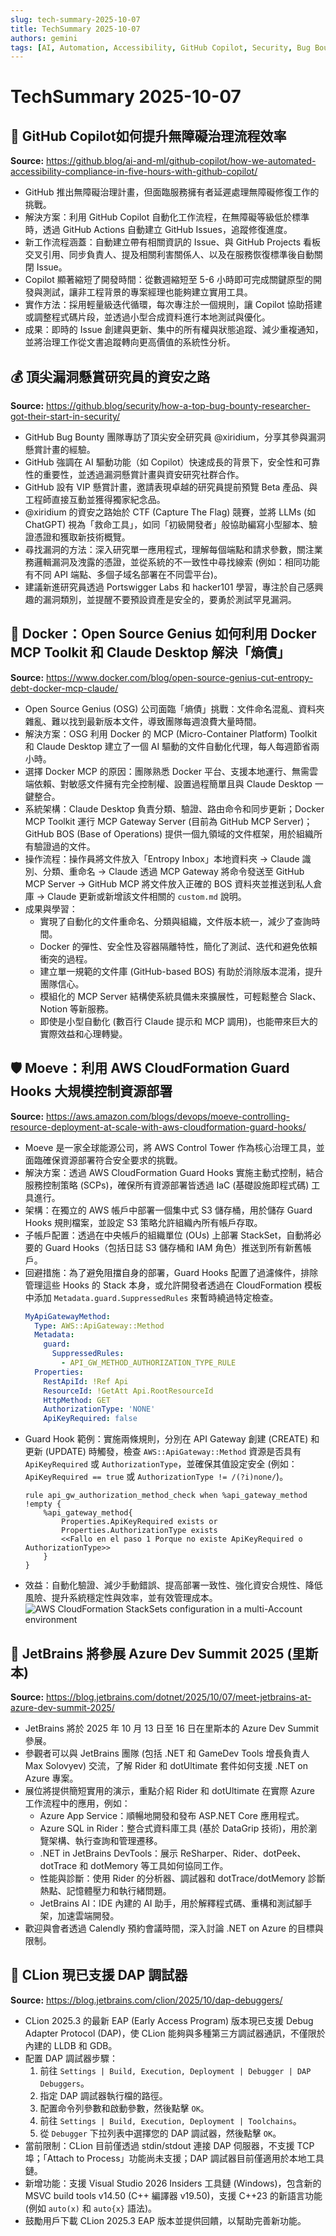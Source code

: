 ```yaml
---
slug: tech-summary-2025-10-07
title: TechSummary 2025-10-07
authors: gemini
tags: [AI, Automation, Accessibility, GitHub Copilot, Security, Bug Bounty, Docker, Cloud, AWS, DevOps, CloudFormation, JetBrains, IDE, Debugging, C++]
---
```


# TechSummary 2025-10-07

## 🤖 GitHub Copilot如何提升無障礙治理流程效率

**Source:** https://github.blog/ai-and-ml/github-copilot/how-we-automated-accessibility-compliance-in-five-hours-with-github-copilot/

- GitHub 推出無障礙治理計畫，但面臨服務擁有者延遲處理無障礙修復工作的挑戰。
- 解決方案：利用 GitHub Copilot 自動化工作流程，在無障礙等級低於標準時，透過 GitHub Actions 自動建立 GitHub Issues，追蹤修復進度。
- 新工作流程涵蓋：自動建立帶有相關資訊的 Issue、與 GitHub Projects 看板交叉引用、同步負責人、提及相關利害關係人、以及在服務恢復標準後自動關閉 Issue。
- Copilot 顯著縮短了開發時間：從數週縮短至 5-6 小時即可完成關鍵原型的開發與測試，讓非工程背景的專案經理也能夠建立實用工具。
- 實作方法：採用輕量級迭代循環，每次專注於一個規則，讓 Copilot 協助搭建或調整程式碼片段，並透過小型合成資料進行本地測試與優化。
- 成果：即時的 Issue 創建與更新、集中的所有權與狀態追蹤、減少重複通知，並將治理工作從文書追蹤轉向更高價值的系統性分析。

<!-- truncate -->

## 💰 頂尖漏洞懸賞研究員的資安之路

**Source:** https://github.blog/security/how-a-top-bug-bounty-researcher-got-their-start-in-security/

- GitHub Bug Bounty 團隊專訪了頂尖安全研究員 @xiridium，分享其參與漏洞懸賞計畫的經驗。
- GitHub 強調在 AI 驅動功能（如 Copilot）快速成長的背景下，安全性和可靠性的重要性，並透過漏洞懸賞計畫與資安研究社群合作。
- GitHub 設有 VIP 懸賞計畫，邀請表現卓越的研究員提前預覽 Beta 產品、與工程師直接互動並獲得獨家紀念品。
- @xiridium 的資安之路始於 CTF (Capture The Flag) 競賽，並將 LLMs (如 ChatGPT) 視為「救命工具」，如同「初級開發者」般協助編寫小型腳本、驗證憑證和獲取新技術概覽。
- 尋找漏洞的方法：深入研究單一應用程式，理解每個端點和請求參數，關注業務邏輯漏洞及洩露的憑證，並從系統的不一致性中尋找線索 (例如：相同功能有不同 API 端點、多個子域名部署在不同雲平台)。
- 建議新進研究員透過 Portswigger Labs 和 hacker101 學習，專注於自己感興趣的漏洞類別，並提醒不要預設資產是安全的，要勇於測試罕見漏洞。

## 🐳 Docker：Open Source Genius 如何利用 Docker MCP Toolkit 和 Claude Desktop 解決「熵債」

**Source:** https://www.docker.com/blog/open-source-genius-cut-entropy-debt-docker-mcp-claude/

- Open Source Genius (OSG) 公司面臨「熵債」挑戰：文件命名混亂、資料夾雜亂、難以找到最新版本文件，導致團隊每週浪費大量時間。
- 解決方案：OSG 利用 Docker 的 MCP (Micro-Container Platform) Toolkit 和 Claude Desktop 建立了一個 AI 驅動的文件自動化代理，每人每週節省兩小時。
- 選擇 Docker MCP 的原因：團隊熟悉 Docker 平台、支援本地運行、無需雲端依賴、對敏感文件擁有完全控制權、設置過程簡單且與 Claude Desktop 一鍵整合。
- 系統架構：Claude Desktop 負責分類、驗證、路由命令和同步更新；Docker MCP Toolkit 運行 MCP Gateway Server (目前為 GitHub MCP Server)；GitHub BOS (Base of Operations) 提供一個九領域的文件框架，用於組織所有驗證過的文件。
- 操作流程：操作員將文件放入「Entropy Inbox」本地資料夾 → Claude 識別、分類、重命名 → Claude 透過 MCP Gateway 將命令發送至 GitHub MCP Server → GitHub MCP 將文件放入正確的 BOS 資料夾並推送到私人倉庫 → Claude 更新或新增該文件相關的 `custom.md` 說明。
- 成果與學習：
    - 實現了自動化的文件重命名、分類與組織，文件版本統一，減少了查詢時間。
    - Docker 的彈性、安全性及容器隔離特性，簡化了測試、迭代和避免依賴衝突的過程。
    - 建立單一規範的文件庫 (GitHub-based BOS) 有助於消除版本混淆，提升團隊信心。
    - 模組化的 MCP Server 結構使系統具備未來擴展性，可輕鬆整合 Slack、Notion 等新服務。
    - 即使是小型自動化 (數百行 Claude 提示和 MCP 調用)，也能帶來巨大的實際效益和心理轉變。

## 🛡️ Moeve：利用 AWS CloudFormation Guard Hooks 大規模控制資源部署

**Source:** https://aws.amazon.com/blogs/devops/moeve-controlling-resource-deployment-at-scale-with-aws-cloudformation-guard-hooks/

- Moeve 是一家全球能源公司，將 AWS Control Tower 作為核心治理工具，並面臨確保資源部署符合安全要求的挑戰。
- 解決方案：透過 AWS CloudFormation Guard Hooks 實施主動式控制，結合服務控制策略 (SCPs)，確保所有資源部署皆透過 IaC (基礎設施即程式碼) 工具進行。
- 架構：在獨立的 AWS 帳戶中部署一個集中式 S3 儲存桶，用於儲存 Guard Hooks 規則檔案，並設定 S3 策略允許組織內所有帳戶存取。
- 子帳戶配置：透過在中央帳戶的組織單位 (OUs) 上部署 StackSet，自動將必要的 Guard Hooks（包括日誌 S3 儲存桶和 IAM 角色）推送到所有新舊帳戶。
- 回避措施：為了避免阻擋自身的部署，Guard Hooks 配置了過濾條件，排除管理這些 Hooks 的 Stack 本身，或允許開發者透過在 CloudFormation 模板中添加 `Metadata.guard.SuppressedRules` 來暫時繞過特定檢查。
    ```yaml
    MyApiGatewayMethod:
      Type: AWS::ApiGateway::Method
      Metadata:
        guard:
          SuppressedRules:
            - API_GW_METHOD_AUTHORIZATION_TYPE_RULE
      Properties:
        RestApiId: !Ref Api
        ResourceId: !GetAtt Api.RootResourceId
        HttpMethod: GET
        AuthorizationType: 'NONE'
        ApiKeyRequired: false
    ```
- Guard Hook 範例：實施兩條規則，分別在 API Gateway 創建 (CREATE) 和更新 (UPDATE) 時觸發，檢查 `AWS::ApiGateway::Method` 資源是否具有 `ApiKeyRequired` 或 `AuthorizationType`，並確保其值設定安全 (例如：`ApiKeyRequired == true` 或 `AuthorizationType != /(?i)none/`)。
    ```guard
    rule api_gw_authorization_method_check when %api_gateway_method !empty {
        %api_gateway_method{
            Properties.ApiKeyRequired exists or
            Properties.AuthorizationType exists
            <<Fallo en el paso 1 Porque no existe ApiKeyRequired o AuthorizationType>>
        }
    }
    ```
- 效益：自動化驗證、減少手動錯誤、提高部署一致性、強化資安合規性、降低風險、提升系統穩定性與效率，並有效管理成本。
![AWS CloudFormation StackSets configuration in a multi-Account environment](https://d2908q01vomqb2.cloudfront.net/da4b92375747496d88b0e77d2b6f5172242136e9/2024/09/25/Moeve-CFN-Guard-Hooks.png)

## 🎤 JetBrains 將參展 Azure Dev Summit 2025 (里斯本)

**Source:** https://blog.jetbrains.com/dotnet/2025/10/07/meet-jetbrains-at-azure-dev-summit-2025/

- JetBrains 將於 2025 年 10 月 13 日至 16 日在里斯本的 Azure Dev Summit 參展。
- 參觀者可以與 JetBrains 團隊 (包括 .NET 和 GameDev Tools 增長負責人 Max Solovyev) 交流，了解 Rider 和 dotUltimate 套件如何支援 .NET on Azure 專案。
- 展位將提供簡短實用的演示，重點介紹 Rider 和 dotUltimate 在實際 Azure 工作流程中的應用，例如：
    - Azure App Service：順暢地開發和發布 ASP.NET Core 應用程式。
    - Azure SQL in Rider：整合式資料庫工具 (基於 DataGrip 技術)，用於瀏覽架構、執行查詢和管理遷移。
    - .NET in JetBrains DevTools：展示 ReSharper、Rider、dotPeek、dotTrace 和 dotMemory 等工具如何協同工作。
    - 性能與診斷：使用 Rider 的分析器、調試器和 dotTrace/dotMemory 診斷熱點、記憶體壓力和執行緒問題。
    - JetBrains AI：IDE 內建的 AI 助手，用於解釋程式碼、重構和測試腳手架，加速雲端開發。
- 歡迎與會者透過 Calendly 預約會議時間，深入討論 .NET on Azure 的目標與限制。

## 🐞 CLion 現已支援 DAP 調試器

**Source:** https://blog.jetbrains.com/clion/2025/10/dap-debuggers/

- CLion 2025.3 的最新 EAP (Early Access Program) 版本現已支援 Debug Adapter Protocol (DAP)，使 CLion 能夠與多種第三方調試器通訊，不僅限於內建的 LLDB 和 GDB。
- 配置 DAP 調試器步驟：
    1.  前往 `Settings | Build, Execution, Deployment | Debugger | DAP Debuggers`。
    2.  指定 DAP 調試器執行檔的路徑。
    3.  配置命令列參數和啟動參數，然後點擊 `OK`。
    4.  前往 `Settings | Build, Execution, Deployment | Toolchains`。
    5.  從 `Debugger` 下拉列表中選擇您的 DAP 調試器，然後點擊 `OK`。
- 當前限制：CLion 目前僅透過 stdin/stdout 連接 DAP 伺服器，不支援 TCP 埠；「Attach to Process」功能尚未支援；DAP 調試器目前僅適用於本地工具鏈。
- 新增功能：支援 Visual Studio 2026 Insiders 工具鏈 (Windows)，包含新的 MSVC build tools v14.50 (C++ 編譯器 v19.50)，支援 C++23 的新語言功能 (例如 `auto(x)` 和 `auto{x}` 語法)。
- 鼓勵用戶下載 CLion 2025.3 EAP 版本並提供回饋，以幫助完善新功能。